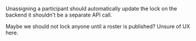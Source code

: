 Unassigning a participant should automatically update the lock on the backend it shouldn't be a separate API call.

Maybe we should not lock anyone until a roster is published? Unsure of UX here.
